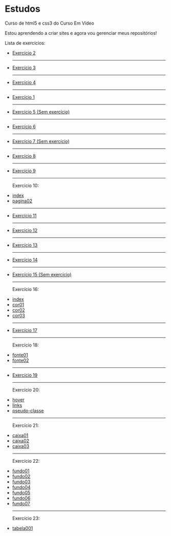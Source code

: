 # Estudos

Curso de html5 e css3 do Curso Em Vídeo

Estou aprendendo a criar sites e agora vou gerenciar meus repositórios!

Lista de exercícios:

<ul>
<li><a href="exercícios/ex002/index.html">Exercício 2</a>
<hr>
<li><a href="exercícios/ex003/index.html">Exercício 3</a>
<hr>
<li><a href="exercícios/ex004/index.html">Exercício 4</a>
<hr>
<li><a href="exercícios/ex001/index.html">Exercício 1</a>
<hr>
<li><a href="#">Exercício 5 (Sem exercício)</a>
<hr>
<li><a href="exercícios/ex006/index.html">Exercício 6</a>
<hr>
<li><a href="#">Exercício 7 (Sem exercício)</a>
<hr>
<li><a href="exercícios/">Exercício 8</a>
<hr>
<li><a href="exercícios/ex009/index.html">Exercício 9</a>
<hr>
<p>Exercício 10:
<li><a href="exercícios/ex010/index.html">index</a>
<li><a href="exercícios/ex010/pagina002.html">pagina02</a>
<hr>
<li><a href="exercícios/ex011/index.html">Exercício 11</a>
<hr>
<li><a href="exercícios/ex012/index.html">Exercício 12</a>
<hr>
<li><a href="exercícios/ex013/index.html">Exercício 13</a>
<hr>
<li><a href="exercícios/ex014/index.html">Exercício 14</a>
<hr>
<li><a href="#">Exercício 15 (Sem exercício)</a>
<hr>
<p>Exercício 16:
<li><a href="exercícios/ex016/index.html">index</a>
<li><a href="exercícios/ex016/cor01.html">cor01</a>
<li><a href="exercícios/ex016/cor02.html">cor02</a>
<li><a href="exercícios/ex016/cor03.html">cor03</a>
<hr>
<li><a href="exercícios/ex017/index.html">Exercício 17</a>
<hr>
<p>Exercício 18:
<li><a href="exercícios/ex018/fonte01.html">fonte01</a>
<li><a href="exercícios/ex018/fonte02.html">fonte02</a>
<hr>
<li><a href="exercícios/ex019/seletor_01.html">Exercício 19</a>
<hr>
<p>Exercício 20:
<li><a href="exercícios/ex020/hover.html">hover</a>
<li><a href="exercícios/ex020/links.html">links</a>
<li><a href="exercícios/ex020/pseudo-classe.html">pseudo-classe</a>
<hr>
<p>Exercício 21:
<li><a href="exercícios/ex021/caixa01.html">caixa01</a>
<li><a href="exercícios/ex021/caixa02.html">caixa02</a>
<li><a href="exercícios/ex021/caixa03.html">caixa03</a>
<hr>
<p>Exercício 22:
<li><a href="exercícios/ex022/fundo001.html">fundo01</a>
<li><a href="exercícios/ex022/fundo002.html">fundo02</a>
<li><a href="exercícios/ex022/fundo003.html">fundo03</a>
<li><a href="exercícios/ex022/fundo004.html">fundo04</a>
<li><a href="exercícios/ex022/fundo005.html">fundo05</a>
<li><a href="exercícios/ex022/fundo006.html">fundo06</a>
<li><a href="exercícios/ex022/fundo007.html">fundo07</a>
<hr>
<p>Exercício 23:
<li><a href="exercícios/ex023/tabela001.html">tabela001</a>